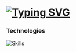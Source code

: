 # [![Typing SVG](https://readme-typing-svg.demolab.com?font=Fira+Code&size=24&pause=1000&color=D20000&random=false&width=435&lines=Antonino+Lorenzo)](https://git.io/typing-svg)

<!--
💬 Me: cybersecurity and ai enthusiast (terrible at both).
-->
### Technologies

![Skills](https://skills-icons.vercel.app/api/icons?i=python,fastapi,docker,windows,kali,proxmox,vscode)

<!--
<img src="https://programmerhumor.io/wp-content/uploads/2023/12/programmerhumor-io-python-memes-backend-memes-5716324a67c6083-758x548.jpg" style="width:500px">
<p>From <a href="https://programmerhumor.io/python-memes/c-developer-vs-python-developer/">ProgrammerHumor.io</a><p>
-->
<!-- Resource: https://readme-typing-svg.demolab.com/demo/ -->
<!--

<p><img align="left" src="https://github-readme-stats.vercel.app/api/top-langs?username=antoninolorenzo&show_icons=true&locale=en&layout=compact&theme=dark&bg_color=0d1117&title_color=D20000&border_color=D20000&hide_progress=true" alt="antoninolorenzo" /></p>

-->

<!-- 

Resources: 
- [Skill Icons](https://skillicons.dev/)
- [Readme Stats](https://github.com/anuraghazra/github-readme-stats)
- [Typing Header](https://readme-typing-svg.demolab.com/demo/)

-->
